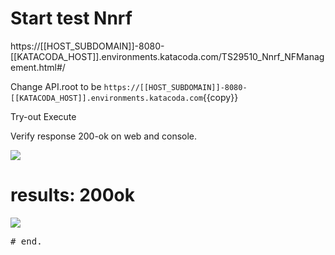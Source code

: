 # Start test Nnrf


https://[[HOST_SUBDOMAIN]]-8080-[[KATACODA_HOST]].environments.katacoda.com/TS29510_Nnrf_NFManagement.html#/


Change API.root to be  ```https://[[HOST_SUBDOMAIN]]-8080-[[KATACODA_HOST]].environments.katacoda.com```{{copy}}

Try-out
Execute

Verify response 200-ok on web and console.

![](3gpp-2.png)


# results:  200ok

![](3gpp-3.png)



<pre class="file">
# end.
</pre>

